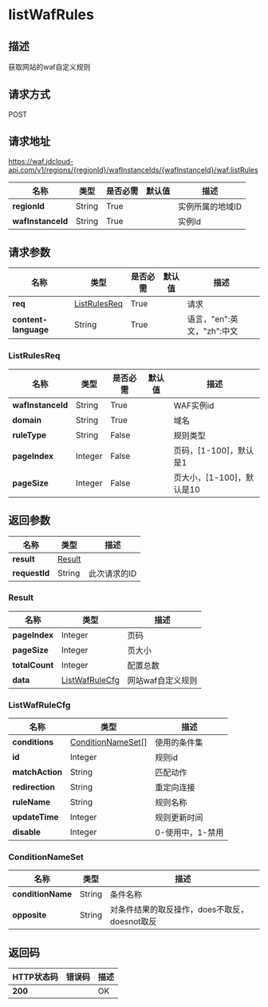 # listWafRules


## 描述
获取网站的waf自定义规则

## 请求方式
POST

## 请求地址
https://waf.jdcloud-api.com/v1/regions/{regionId}/wafInstanceIds/{wafInstanceId}/waf:listRules

|名称|类型|是否必需|默认值|描述|
|---|---|---|---|---|
|**regionId**|String|True| |实例所属的地域ID|
|**wafInstanceId**|String|True| |实例Id|

## 请求参数
|名称|类型|是否必需|默认值|描述|
|---|---|---|---|---|
|**req**|[ListRulesReq](listwafrules#listrulesreq)|True| |请求|
|**content-language**|String|True| |语言，"en":英文，"zh":中文|

### <div id="listrulesreq">ListRulesReq</div>
|名称|类型|是否必需|默认值|描述|
|---|---|---|---|---|
|**wafInstanceId**|String|True| |WAF实例id|
|**domain**|String|True| |域名|
|**ruleType**|String|False| |规则类型|
|**pageIndex**|Integer|False| |页码，[1-100]，默认是1|
|**pageSize**|Integer|False| |页大小，[1-100]，默认是10|

## 返回参数
|名称|类型|描述|
|---|---|---|
|**result**|[Result](listwafrules#result)| |
|**requestId**|String|此次请求的ID|

### <div id="result">Result</div>
|名称|类型|描述|
|---|---|---|
|**pageIndex**|Integer|页码|
|**pageSize**|Integer|页大小|
|**totalCount**|Integer|配置总数|
|**data**|[ListWafRuleCfg](listwafrules#listwafrulecfg)|网站waf自定义规则|
### <div id="listwafrulecfg">ListWafRuleCfg</div>
|名称|类型|描述|
|---|---|---|
|**conditions**|[ConditionNameSet[]](listwafrules#conditionnameset)|使用的条件集|
|**id**|Integer|规则id|
|**matchAction**|String|匹配动作|
|**redirection**|String|重定向连接|
|**ruleName**|String|规则名称|
|**updateTime**|Integer|规则更新时间|
|**disable**|Integer|0-使用中，1-禁用|
### <div id="conditionnameset">ConditionNameSet</div>
|名称|类型|描述|
|---|---|---|
|**conditionName**|String|条件名称|
|**opposite**|String|对条件结果的取反操作，does不取反，doesnot取反|

## 返回码
|HTTP状态码|错误码|描述|
|---|---|---|
|**200**||OK|
